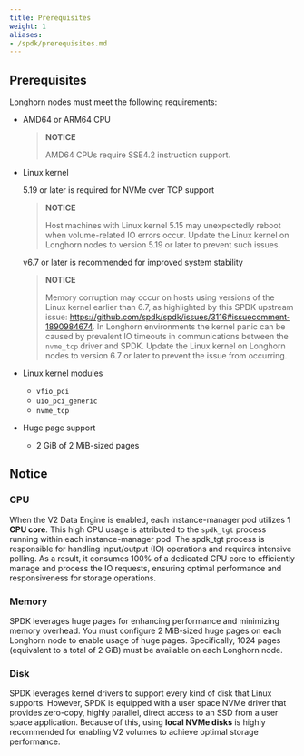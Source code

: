 ```yaml
---
title: Prerequisites
weight: 1
aliases:
- /spdk/prerequisites.md
---
```


## Prerequisites

Longhorn nodes must meet the following requirements:

- AMD64 or ARM64 CPU
  > **NOTICE**
  >
  >  AMD64 CPUs require SSE4.2 instruction support.

- Linux kernel

  5.19 or later is required for NVMe over TCP support
  > **NOTICE**
  >
  > Host machines with Linux kernel 5.15 may unexpectedly reboot when volume-related IO errors occur. Update the Linux kernel on Longhorn nodes to version 5.19 or later to prevent such issues.

  v6.7 or later is recommended for improved system stability
  > **NOTICE**
  >
  > Memory corruption may occur on hosts using versions of the Linux kernel earlier than 6.7, as highlighted by this SPDK upstream issue: https://github.com/spdk/spdk/issues/3116#issuecomment-1890984674. In Longhorn environments the kernel panic can be caused by prevalent IO timeouts in communications between the `nvme_tcp` driver and SPDK. Update the Linux kernel on Longhorn nodes to version 6.7 or later to prevent the issue from occurring.

- Linux kernel modules
  - `vfio_pci`
  - `uio_pci_generic`
  - `nvme_tcp`

- Huge page support
  - 2 GiB of 2 MiB-sized pages

## Notice

### CPU

When the V2 Data Engine is enabled, each instance-manager pod utilizes **1 CPU core**. This high CPU usage is attributed to the `spdk_tgt` process running within each instance-manager pod. The spdk_tgt process is responsible for handling input/output (IO) operations and requires intensive polling. As a result, it consumes 100% of a dedicated CPU core to efficiently manage and process the IO requests, ensuring optimal performance and responsiveness for storage operations.

### Memory

SPDK leverages huge pages for enhancing performance and minimizing memory overhead. You must configure 2 MiB-sized huge pages on each Longhorn node to enable usage of huge pages. Specifically, 1024 pages (equivalent to a total of 2 GiB) must be available on each Longhorn node.


### Disk

SPDK leverages kernel drivers to support every kind of disk that Linux supports. However, SPDK is equipped with a user space NVMe driver that provides zero-copy, highly parallel, direct access to an SSD from a user space application. Because of this, using **local NVMe disks** is highly recommended for enabling V2 volumes to achieve optimal storage performance.
